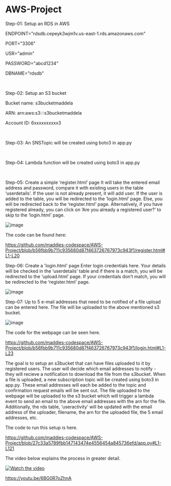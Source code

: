 # AWS-Project

Step-01: Setup an RDS in AWS

ENDPOINT="rdsdb.cepeyk3wjm1v.us-east-1.rds.amazonaws.com"

PORT="3306"

USR="admin"

PASSWORD="abcd1234"

DBNAME="rdsdb"

&nbsp;

Step-02: Setup an S3 bucket

Bucket name: s3bucketmaddela

ARN: arn:aws:s3:::s3bucketmaddela

Account ID: 6xxxxxxxxxx3

&nbsp;

Step-03: An SNSTopic will be created using boto3 in app.py

&nbsp;

Step-04: Lambda function will be created using boto3 in app.py

&nbsp;

Step-05: Create a simple ‘register.html’ page
It will take the entered email address and password, compare it with existing users in the table ‘userdetails’. If the user is not already present, it will add user. If the user is added to the table, you will be redirected to the ‘login.html’ page. Else, you will be redirected back to the ‘register.html’ page. 
Alternatively, if you have registered already, you can click on ‘Are you already a registered user?’ to skip to the ‘login.html’ page.

![image](https://github.com/maddies-codespace/AWS-Project/assets/141537679/504b46c7-ad62-4ffd-875e-1ef6933f9a48)

The code can be found here:

https://github.com/maddies-codespace/AWS-Project/blob/b56fbb9b711c935680d87f463726767973c943f1/register.html#L1-L20

Step-06: Create a 'login.html' page
Enter login credentials here. Your details will be checked in the ‘userdetails’ table and if there is a match, you will be redirected to the ‘upload.html’ page. If your credentials don’t match, you will be redirected to the ‘register.html’ page. 

![image](https://github.com/maddies-codespace/AWS-Project/assets/141537679/d646a7e9-c998-40ab-b6c5-d8582789a84d)

Step-07: Up to 5 e-mail addresses that need to be notified of a file upload can be entered here. The file will be uploaded to the above mentioned s3 bucket.

![image](https://github.com/maddies-codespace/AWS-Project/assets/141537679/edf1837e-2b86-486d-a6a2-fb71db0039d8)

The code for the webpage can be seen here.

https://github.com/maddies-codespace/AWS-Project/blob/b56fbb9b711c935680d87f463726767973c943f1/login.html#L1-L23

The goal is to setup an s3bucket that can have files uploaded to it by registered users. The user will decide which email addresses to notify - they will recieve a notification to download the file from the s3bucket. When a file is uploaded, a new subscription topic will be created using boto3 in app.py. These email addresses will each be added to the topic and confirmation request emails will be sent out. The file uploaded to the webpage will be uploaded to the s3 bucket which will trigger a lambda event to send an email to the above email addresses with the arn for the file. Additionally, the rds table, ‘useractivity’ will be updated with the email address of the uploader, filename, the arn for the uploaded file, the 5 email addresses, etc.

The code to run this setup is here.

https://github.com/maddies-codespace/AWS-Project/blob/27c33a5789fbb147143474e4556454a845736efd/app.py#L1-L121

The video below explains the process in greater detail.

[![Watch the video](https://img.youtube.com/vi/6BG0R7oZhnA/hqdefault.jpg)](https://www.youtube.com/embed/6BG0R7oZhnA)

https://youtu.be/6BG0R7oZhnA
<!--- UZEnUoBTggs
([<img src="https://img.youtube.com/vi/6BG0R7oZhnA/hqdefault.jpg" width="600" height="300"
/>](https://www.youtube.com/embed/UZEnUoBTggs))
-->
